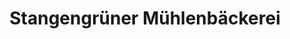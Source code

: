 ---
title: "Stangengrüner Mühlenbäckerei"
url: /schmoelln/stangengruener-muehlenbaeckerei/
shop: Bäckerei
---